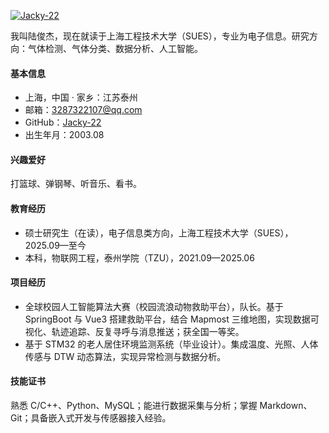 

[![Jacky-22](https://img.shields.io/badge/Jacky--22-github-blue?logo=github)](https://github.com/Jacky-22)

我叫陆俊杰，现在就读于上海工程技术大学（SUES），专业为电子信息。研究方向：气体检测、气体分类、数据分析、人工智能。

#### 基本信息

- 上海，中国 · 家乡：江苏泰州  
- 邮箱：3287322107@qq.com  
- GitHub：[Jacky-22](https://github.com/Jacky-22)
- 出生年月：2003.08

#### 兴趣爱好

打篮球、弹钢琴、听音乐、看书。

#### 教育经历

- 硕士研究生（在读），电子信息类方向，上海工程技术大学（SUES），2025.09—至今  
- 本科，物联网工程，泰州学院（TZU），2021.09—2025.06

#### 项目经历

- 全球校园人工智能算法大赛（校园流浪动物救助平台），队长。基于 SpringBoot 与 Vue3 搭建救助平台，结合 Mapmost 三维地图，实现数据可视化、轨迹追踪、反复寻呼与消息推送；获全国一等奖。  
- 基于 STM32 的老人居住环境监测系统（毕业设计）。集成温度、光照、人体传感与 DTW 动态算法，实现异常检测与数据分析。

#### 技能证书

熟悉 C/C++、Python、MySQL；能进行数据采集与分析；掌握 Markdown、Git；具备嵌入式开发与传感器接入经验。


